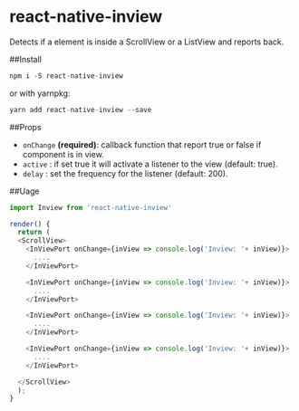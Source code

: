 # react-native-inview
Detects if a element is inside a ScrollView or a ListView and reports back.

##Install

```js
npm i -S react-native-inview
```
or with yarnpkg:
```js
yarn add react-native-inview --save
```

##Props
- `onChange` **(required)**: callback function that report true or false if component is in view.
- `active` : if set true it will activate a listener to the view (default: true).
- `delay` : set the frequency for the listener (default: 200).

##Uage
```js
import Inview from 'react-native-inview'

render() {
  return (
  <ScrollView>
    <InViewPort onChange={inView => console.log('Inview: '+ inView)}>
      ....
    </InViewPort>

    <InViewPort onChange={inView => console.log('Inview: '+ inView)}>
      ....
    </InViewPort>

    <InViewPort onChange={inView => console.log('Inview: '+ inView)}>
      ....
    </InViewPort>

    <InViewPort onChange={inView => console.log('Inview: '+ inView)}>
      ....
    </InViewPort>

  </ScrollView>
  );
}
```
